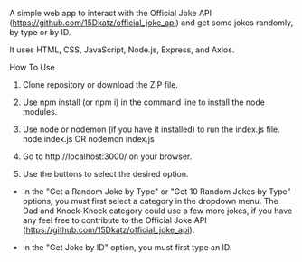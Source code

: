 A simple web app to interact with the Official Joke API (https://github.com/15Dkatz/official_joke_api) and get some jokes randomly, by type or by ID.

It uses HTML, CSS, JavaScript, Node.js, Express, and Axios.

How To Use
1. Clone repository or download the ZIP file.

2. Use npm install (or npm i) in the command line to install the node modules.
  
3. Use node or nodemon (if you have it installed) to run the index.js file.
node index.js
OR
nodemon index.js

4. Go to http://localhost:3000/ on your browser.

5. Use the buttons to select the desired option.
- In the "Get a Random Joke by Type" or "Get 10 Random Jokes by Type" options, you must first select a category in the dropdown menu.
The Dad and Knock-Knock category could use a few more jokes, if you have any feel free to contribute to the Official Joke API (https://github.com/15Dkatz/official_joke_api).

- In the "Get Joke by ID" option, you must first type an ID.
